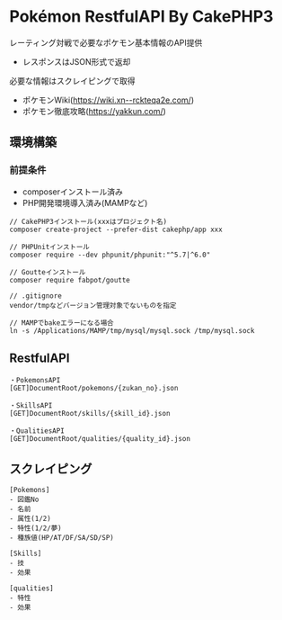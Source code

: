 
# Pokémon RestfulAPI By CakePHP3

レーティング対戦で必要なポケモン基本情報のAPI提供
- レスポンスはJSON形式で返却

必要な情報はスクレイピングで取得
- ポケモンWiki(https://wiki.xn--rckteqa2e.com/)
- ポケモン徹底攻略(https://yakkun.com/)

## 環境構築

### 前提条件
- composerインストール済み
- PHP開発環境導入済み(MAMPなど)

```
// CakePHP3インストール(xxxはプロジェクト名)
composer create-project --prefer-dist cakephp/app xxx

// PHPUnitインストール
composer require --dev phpunit/phpunit:"^5.7|^6.0"

// Goutteインストール
composer require fabpot/goutte

// .gitignore
vendor/tmpなどバージョン管理対象でないものを指定

// MAMPでbakeエラーになる場合
ln -s /Applications/MAMP/tmp/mysql/mysql.sock /tmp/mysql.sock
```

## RestfulAPI

```
・PokemonsAPI
[GET]DocumentRoot/pokemons/{zukan_no}.json

・SkillsAPI
[GET]DocumentRoot/skills/{skill_id}.json

・QualitiesAPI
[GET]DocumentRoot/qualities/{quality_id}.json
```

## スクレイピング

```
[Pokemons]
- 図鑑No
- 名前
- 属性(1/2)
- 特性(1/2/夢)
- 種族値(HP/AT/DF/SA/SD/SP)

[Skills]
- 技
- 効果

[qualities]
- 特性
- 効果
```
